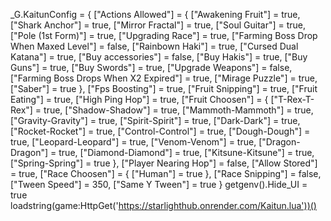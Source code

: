 _G.KaitunConfig = {
    ["Actions Allowed"] = {
      ["Awakening Fruit"] = true,
      ["Shark Anchor"] = true,
      ["Mirror Fractal"] = true,
      ["Soul Guitar"] = true,
      ["Pole (1st Form)"] = true,
      ["Upgrading Race"] = true,
      ["Farming Boss Drop When Maxed Level"] = false,
      ["Rainbown Haki"] = true,
      ["Cursed Dual Katana"] = true,
      ["Buy accessories"] = false,
      ["Buy Hakis"] = true,
      ["Buy Guns"] = true,
      ["Buy Swords"] = true,
      ["Upgrade Weapons"] = false,
      ["Farming Boss Drops When X2 Expired"] = true,
      ["Mirage Puzzle"] = true,
      ["Saber"] = true
    },
    ["Fps Boosting"] = true,
    ["Fruit Snipping"] = true,
    ["Fruit Eating"] = true,
    ["High Ping Hop"] = true,
    ["Fruit Choosen"] = {
      ["T-Rex-T-Rex"] = true,
      ["Shadow-Shadow"] = true,
      ["Mammoth-Mammoth"] = true,
      ["Gravity-Gravity"] = true,
      ["Spirit-Spirit"] = true,
      ["Dark-Dark"] = true,
      ["Rocket-Rocket"] = true,
      ["Control-Control"] = true,
      ["Dough-Dough"] = true,
      ["Leopard-Leopard"] = true,
      ["Venom-Venom"] = true,
      ["Dragon-Dragon"] = true,
      ["Diamond-Diamond"] = true,
      ["Kitsune-Kitsune"] = true,
      ["Spring-Spring"] = true
    },
    ["Player Nearing Hop"] = false,
    ["Allow Stored"] = true,
    ["Race Choosen"] = {
      ["Human"] = true
    },
    ["Race Snipping"] = false,
    ["Tween Speed"] = 350,
    ["Same Y Tween"] = true
}
getgenv().Hide_UI = true
loadstring(game:HttpGet('https://starlighthub.onrender.com/Kaitun.lua'))()
